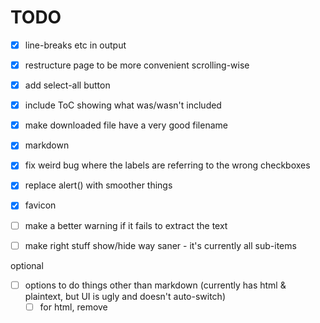 # TODO

- [x] line-breaks etc in output
- [x] restructure page to be more convenient scrolling-wise
- [x] add select-all button
- [x] include ToC showing what was/wasn't included
- [x] make downloaded file have a very good filename
- [x] markdown
- [x] fix weird bug where the labels are referring to the wrong checkboxes
- [x] replace alert() with smoother things
- [x] favicon
- [ ] make a better warning if it fails to extract the text
- [ ] make right stuff show/hide way saner - it's currently all sub-items


optional
- [ ] options to do things other than markdown (currently has html & plaintext, but UI is ugly and doesn't auto-switch)
  - [ ] for html, remove <style> tags etc
